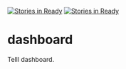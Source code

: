 [![Stories in Ready](https://badge.waffle.io/codyborders/dashboard.png?label=ready&title=Ready)](https://waffle.io/codyborders/dashboard?utm_source=badge)
[![Stories in Ready](https://badge.waffle.io/Telll/dashboard.png?label=ready&title=Ready)](https://waffle.io/Telll/dashboard)
# dashboard
Telll dashboard.

